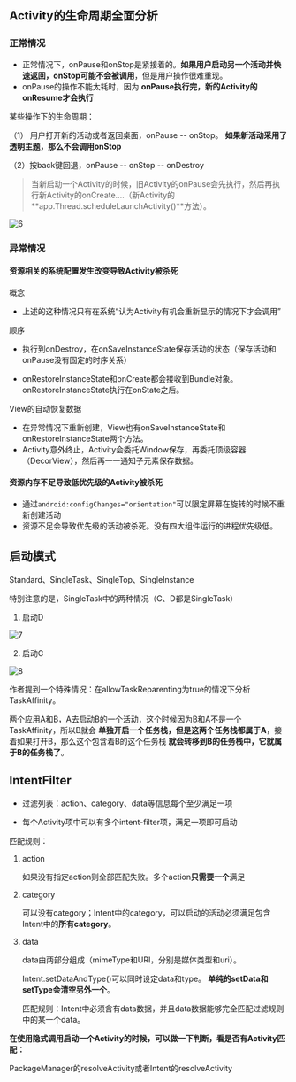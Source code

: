 ## Activity的生命周期全面分析

### 正常情况

- 正常情况下，onPause和onStop是紧接着的。**如果用户启动另一个活动并快速返回，onStop可能不会被调用**，但是用户操作很难重现。
- onPause的操作不能太耗时，因为 **onPause执行完，新的Activity的onResume才会执行**



某些操作下的生命周期：

（1） 用户打开新的活动或者返回桌面，onPause -- onStop。 **如果新活动采用了透明主题，那么不会调用onStop**

（2）按back键回退，onPause -- onStop -- onDestroy



> 当新启动一个Activity的时候，旧Activity的onPause会先执行，然后再执行新Activity的onCreate....（新Activity的**app.Thread.scheduleLaunchActivity()**方法）。

![6](D:\typora\pic\6.png)

### 异常情况

#### 资源相关的系统配置发生改变导致Activity被杀死

概念

- 上述的这种情况只有在系统“认为Activity有机会重新显示的情况下才会调用”

顺序

- 执行到onDestroy，在onSaveInstanceState保存活动的状态（保存活动和onPause没有固定的时序关系）

- onRestoreInstanceState和onCreate都会接收到Bundle对象。onRestoreInstanceState执行在onState之后。

View的自动恢复数据

- 在异常情况下重新创建，View也有onSaveInstanceState和onRestoreInstanceState两个方法。
- Activity意外终止，Activity会委托Window保存，再委托顶级容器（DecorView），然后再一一通知子元素保存数据。

#### 资源内存不足导致低优先级的Activity被杀死

- 通过`android:configChanges="orientation"`可以限定屏幕在旋转的时候不重新创建活动
- 资源不足会导致优先级的活动被杀死。没有四大组件运行的进程优先级低。



## 启动模式

Standard、SingleTask、SingleTop、SingleInstance

特别注意的是，SingleTask中的两种情况（C、D都是SingleTask）

1. 启动D

![7](D:\typora\pic\7.png)

2. 启动C

![8](D:\typora\pic\8.png)

作者提到一个特殊情况：在allowTaskReparenting为true的情况下分析TaskAffinity。

两个应用A和B，A去启动B的一个活动，这个时候因为B和A不是一个TaskAffinity，所以B就会 **单独开启一个任务栈，但是这两个任务栈都属于A**，接着如果打开B，那么这个包含着B的这个任务栈 **就会转移到B的任务栈中，它就属于B的任务栈了**。

## IntentFilter

- 过滤列表：action、category、data等信息每个至少满足一项

- 每个Activity项中可以有多个intent-filter项，满足一项即可启动

匹配规则：

1. action

   如果没有指定action则全部匹配失败。多个action**只需要一个**满足

2. category

   可以没有category；Intent中的category，可以启动的活动必须满足包含Intent中的**所有category**。

3. data

   data由两部分组成（mimeType和URI，分别是媒体类型和uri）。

   Intent.setDataAndType()可以同时设定data和type。 **单纯的setData和setType会清空另外一个**。

   匹配规则：Intent中必须含有data数据，并且data数据能够完全匹配过滤规则中的某一个data。



**在使用隐式调用启动一个Activity的时候，可以做一下判断，看是否有Activity匹配：**

PackageManager的resolveActivity或者Intent的resolveActivity